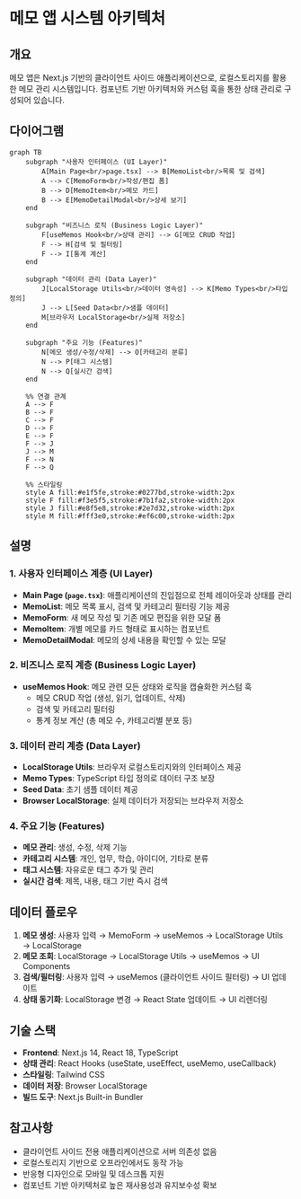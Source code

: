 # 메모 앱 시스템 아키텍처

## 개요

메모 앱은 Next.js 기반의 클라이언트 사이드 애플리케이션으로, 로컬스토리지를 활용한 메모 관리 시스템입니다. 컴포넌트 기반 아키텍처와 커스텀 훅을 통한 상태 관리로 구성되어 있습니다.

## 다이어그램

```mermaid
graph TB
    subgraph "사용자 인터페이스 (UI Layer)"
        A[Main Page<br/>page.tsx] --> B[MemoList<br/>목록 및 검색]
        A --> C[MemoForm<br/>작성/편집 폼]
        B --> D[MemoItem<br/>메모 카드]
        B --> E[MemoDetailModal<br/>상세 보기]
    end

    subgraph "비즈니스 로직 (Business Logic Layer)"
        F[useMemos Hook<br/>상태 관리] --> G[메모 CRUD 작업]
        F --> H[검색 및 필터링]
        F --> I[통계 계산]
    end

    subgraph "데이터 관리 (Data Layer)"
        J[LocalStorage Utils<br/>데이터 영속성] --> K[Memo Types<br/>타입 정의]
        J --> L[Seed Data<br/>샘플 데이터]
        M[브라우저 LocalStorage<br/>실제 저장소]
    end

    subgraph "주요 기능 (Features)"
        N[메모 생성/수정/삭제] --> O[카테고리 분류]
        N --> P[태그 시스템]
        N --> Q[실시간 검색]
    end

    %% 연결 관계
    A --> F
    B --> F
    C --> F
    D --> F
    E --> F
    F --> J
    J --> M
    F --> N
    F --> Q

    %% 스타일링
    style A fill:#e1f5fe,stroke:#0277bd,stroke-width:2px
    style F fill:#f3e5f5,stroke:#7b1fa2,stroke-width:2px
    style J fill:#e8f5e8,stroke:#2e7d32,stroke-width:2px
    style M fill:#fff3e0,stroke:#ef6c00,stroke-width:2px
```

## 설명

### 1. 사용자 인터페이스 계층 (UI Layer)

- **Main Page (`page.tsx`)**: 애플리케이션의 진입점으로 전체 레이아웃과 상태를 관리
- **MemoList**: 메모 목록 표시, 검색 및 카테고리 필터링 기능 제공
- **MemoForm**: 새 메모 작성 및 기존 메모 편집을 위한 모달 폼
- **MemoItem**: 개별 메모를 카드 형태로 표시하는 컴포넌트
- **MemoDetailModal**: 메모의 상세 내용을 확인할 수 있는 모달

### 2. 비즈니스 로직 계층 (Business Logic Layer)

- **useMemos Hook**: 메모 관련 모든 상태와 로직을 캡슐화한 커스텀 훅
  - 메모 CRUD 작업 (생성, 읽기, 업데이트, 삭제)
  - 검색 및 카테고리 필터링
  - 통계 정보 계산 (총 메모 수, 카테고리별 분포 등)

### 3. 데이터 관리 계층 (Data Layer)

- **LocalStorage Utils**: 브라우저 로컬스토리지와의 인터페이스 제공
- **Memo Types**: TypeScript 타입 정의로 데이터 구조 보장
- **Seed Data**: 초기 샘플 데이터 제공
- **Browser LocalStorage**: 실제 데이터가 저장되는 브라우저 저장소

### 4. 주요 기능 (Features)

- **메모 관리**: 생성, 수정, 삭제 기능
- **카테고리 시스템**: 개인, 업무, 학습, 아이디어, 기타로 분류
- **태그 시스템**: 자유로운 태그 추가 및 관리
- **실시간 검색**: 제목, 내용, 태그 기반 즉시 검색

## 데이터 플로우

1. **메모 생성**: 사용자 입력 → MemoForm → useMemos → LocalStorage Utils → LocalStorage
2. **메모 조회**: LocalStorage → LocalStorage Utils → useMemos → UI Components
3. **검색/필터링**: 사용자 입력 → useMemos (클라이언트 사이드 필터링) → UI 업데이트
4. **상태 동기화**: LocalStorage 변경 → React State 업데이트 → UI 리렌더링

## 기술 스택

- **Frontend**: Next.js 14, React 18, TypeScript
- **상태 관리**: React Hooks (useState, useEffect, useMemo, useCallback)
- **스타일링**: Tailwind CSS
- **데이터 저장**: Browser LocalStorage
- **빌드 도구**: Next.js Built-in Bundler

## 참고사항

- 클라이언트 사이드 전용 애플리케이션으로 서버 의존성 없음
- 로컬스토리지 기반으로 오프라인에서도 동작 가능
- 반응형 디자인으로 모바일 및 데스크톱 지원
- 컴포넌트 기반 아키텍처로 높은 재사용성과 유지보수성 확보